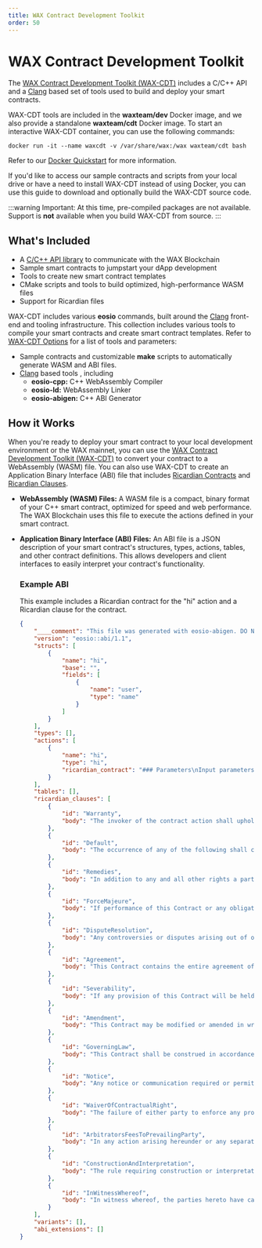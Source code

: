 ```yaml
---
title: WAX Contract Development Toolkit
order: 50
---
```


# WAX Contract Development Toolkit

The <a href="https://github.com/worldwide-asset-exchange/wax-cdt" target="_blank">WAX Contract Development Toolkit (WAX-CDT)</a> includes a C/C++ API and a <a href="https://clang.llvm.org/" target="_blank">Clang</a> based set of tools used to build and deploy your smart contracts.

WAX-CDT tools are included in the **waxteam/dev** Docker image, and we also provide a standalone **waxteam/cdt** Docker image. To start an interactive WAX-CDT container, you can use the following commands:

```docker run -it --name waxcdt -v /var/share/wax:/wax waxteam/cdt bash```

Refer to our [Docker Quickstart](/build/dapp-development/docker-setup/) for more information.

If you'd like to access our sample contracts and scripts from your local drive or have a need to install WAX-CDT instead of using Docker, you can use this guide to download and optionally build the WAX-CDT source code.

:::warning
Important: At this time, pre-compiled packages are not available. Support is <strong>not</strong> available when you build WAX-CDT from source.
:::

## What's Included

- A [C/C++ API library](/build/api-reference/cdt_api) to communicate with the WAX Blockchain
- Sample smart contracts to jumpstart your dApp development
- Tools to create new smart contract templates 
- CMake scripts and tools to build optimized, high-performance WASM files
- Support for Ricardian files

WAX-CDT includes various **eosio** commands, built around the <a href="https://clang.llvm.org/" target="_blank">Clang</a> front-end and tooling infrastructure. This collection includes various tools to compile your smart contracts and create smart contract templates. Refer to [WAX-CDT Options](/build/tools/cdt_options) for a list of tools and parameters:

- Sample contracts and customizable **make** scripts to automatically generate WASM and ABI files.
- <a href="https://clang.llvm.org/" target="_blank">Clang</a> based tools , including
  - **eosio-cpp:** C++ WebAssembly Compiler
  - **eosio-ld:** WebAssembly Linker
  - **eosio-abigen:** C++ ABI Generator

## How it Works

When you're ready to deploy your smart contract to your local development environment or the WAX mainnet, you can use the <a href="https://github.com/worldwide-asset-exchange/wax-cdt" target="_blank">WAX Contract Development Toolkit (WAX-CDT)</a> to convert your contract to a WebAssembly (WASM) file. You can also use WAX-CDT to create an Application Binary Interface (ABI) file that includes [Ricardian Contracts](/build/tools/ricardian_contract) and [Ricardian Clauses](/build/tools/ricardian_clause).

- **WebAssembly (WASM) Files:** A WASM file is a compact, binary format of your C++ smart contract, optimized for speed and web performance. The WAX Blockchain uses this file to execute the actions defined in your smart contract. 

- **Application Binary Interface (ABI) Files:** An ABI file is a JSON description of your smart contract's structures, types, actions, tables, and other contract definitions. This allows developers and client interfaces to easily interpret your contract's functionality. 


    ### Example ABI
    This example includes a Ricardian contract for the "hi" action and a Ricardian clause for the contract.

    ```json
    {
        "____comment": "This file was generated with eosio-abigen. DO NOT EDIT Fri Jul 19 13:36:50 2019",
        "version": "eosio::abi/1.1",
        "structs": [
            {
                "name": "hi",
                "base": "",
                "fields": [
                    {
                        "name": "user",
                        "type": "name"
                    }
                ]
            }
        ],
        "types": [],
        "actions": [
            {
                "name": "hi",
                "type": "hi",
                "ricardian_contract": "### Parameters\nInput parameters:\n\n* `user` (string to include in the output)\n\nImplied parameters: \n\n* `account_name` (name of the party invoking and signing the contract)\n\n### Intent\nINTENT. The intention of the author and the invoker of this contract is to print output. It shall have no other effect.\n\n### Term\nTERM. This Contract expires at the conclusion of code execution."
            }
        ],
        "tables": [],
        "ricardian_clauses": [
            {
                "id": "Warranty",
                "body": "The invoker of the contract action shall uphold its Obligations under this Contract in a timely and workmanlike manner, using knowledge and recommendations for performing the services which meet generally acceptable standards set forth by EOS.IO Blockchain Block Producers."
            },
            {
                "id": "Default",
                "body": "The occurrence of any of the following shall constitute a material default under this Contract:"
            },
            {
                "id": "Remedies",
                "body": "In addition to any and all other rights a party may have available according to law, if a party defaults by failing to substantially perform any provision, term or condition of this Contract, the other party may terminate the Contract by providing written notice to the defaulting party. This notice shall describe with sufficient detail the nature of the default. The party receiving such notice shall promptly be removed from being a Block Producer and this Contract shall be automatically terminated."
            },
            {
                "id": "ForceMajeure",
                "body": "If performance of this Contract or any obligation under this Contract is prevented, restricted, or interfered with by causes beyond either party's reasonable control (\"Force Majeure\"), and if the party unable to carry out its obligations gives the other party prompt written notice of such event, then the obligations of the party invoking this provision shall be suspended to the extent necessary by such event. The term Force Majeure shall include, without limitation, acts of God, fire, explosion, vandalism, storm or other similar occurrence, orders or acts of military or civil authority, or by national emergencies, insurrections, riots, or wars, or strikes, lock-outs, work stoppages, or supplier failures. The excused party shall use reasonable efforts under the circumstances to avoid or remove such causes of non-performance and shall proceed to perform with reasonable dispatch whenever such causes are removed or ceased. An act or omission shall be deemed within the reasonable control of a party if committed, omitted, or caused by such party, or its employees, officers, agents, or affiliates."
            },
            {
                "id": "DisputeResolution",
                "body": "Any controversies or disputes arising out of or relating to this Contract will be resolved by binding arbitration under the default rules set forth by the EOS.IO Blockchain. The arbitrator's award will be final, and judgment may be entered upon it by any court having proper jurisdiction."
            },
            {
                "id": "Agreement",
                "body": "This Contract contains the entire agreement of the parties, and there are no other promises or conditions in any other agreement whether oral or written concerning the subject matter of this Contract. This Contract supersedes any prior written or oral agreements between the parties."
            },
            {
                "id": "Severability",
                "body": "If any provision of this Contract will be held to be invalid or unenforceable for any reason, the remaining provisions will continue to be valid and enforceable. If a court finds that any provision of this Contract is invalid or unenforceable, but that by limiting such provision it would become valid and enforceable, then such provision will be deemed to be written, construed, and enforced as so limited."
            },
            {
                "id": "Amendment",
                "body": "This Contract may be modified or amended in writing by mutual agreement between the parties, if the writing is signed by the party obligated under the amendment."
            },
            {
                "id": "GoverningLaw",
                "body": "This Contract shall be construed in accordance with the Maxims of Equity."
            },
            {
                "id": "Notice",
                "body": "Any notice or communication required or permitted under this Contract shall be sufficiently given if delivered to a verifiable email address or to such other email address as one party may have publicly furnished in writing, or published on a broadcast contract provided by this blockchain for purposes of providing notices of this type."
            },
            {
                "id": "WaiverOfContractualRight",
                "body": "The failure of either party to enforce any provision of this Contract shall not be construed as a waiver or limitation of that party's right to subsequently enforce and compel strict compliance with every provision of this Contract."
            },
            {
                "id": "ArbitratorsFeesToPrevailingParty",
                "body": "In any action arising hereunder or any separate action pertaining to the validity of this Agreement, both sides shall pay half the initial cost of arbitration, and the prevailing party shall be awarded reasonable arbitrator's fees and costs."
            },
            {
                "id": "ConstructionAndInterpretation",
                "body": "The rule requiring construction or interpretation against the drafter is waived. The document shall be deemed as if it were drafted by both parties in a mutual effort."
            },
            {
                "id": "InWitnessWhereof",
                "body": "In witness whereof, the parties hereto have caused this Agreement to be executed by themselves or their duly authorized representatives as of the date of execution, and authorized as proven by the cryptographic signature on the transaction that invokes this contract."
            }
        ],
        "variants": [],
        "abi_extensions": []
    }
    ```



<!--A Ricardian Contract is a cryptographically signed and verified digital document that lists your smart contracts actions, intentions, terms, and conditions. Like any standard legal document, it provides a digital agreement between two parties (e.g., you and your customer), and your smart contract is the execution of this agreement.-->